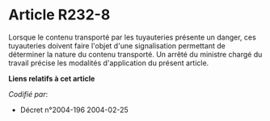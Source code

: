 # Article R232-8

Lorsque le contenu transporté par les tuyauteries présente un danger, ces tuyauteries doivent faire l'objet d'une
signalisation permettant de déterminer la nature du contenu transporté. Un arrêté du ministre chargé du travail précise les
modalités d'application du présent article.

**Liens relatifs à cet article**

_Codifié par_:

  - Décret n°2004-196 2004-02-25
